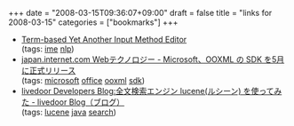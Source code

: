 +++
date = "2008-03-15T09:36:07+09:00"
draft = false
title = "links for 2008-03-15"
categories = ["bookmarks"]
+++

<ul class="delicious">
	<li>
		<div class="delicious-link"><a href="http://cl.naist.jp/~mamoru-k/chaime/">Term-based Yet Another Input Method Editor</a></div>
		<div class="delicious-tags">(tags: <a href="http://del.icio.us/nobu666/ime">ime</a> <a href="http://del.icio.us/nobu666/nlp">nlp</a>)</div>
	</li>
	<li>
		<div class="delicious-link"><a href="http://japan.internet.com/webtech/20080314/12.html?rss">japan.internet.com Webテクノロジー - Microsoft、OOXML の SDK を5月に正式リリース</a></div>
		<div class="delicious-tags">(tags: <a href="http://del.icio.us/nobu666/microsoft">microsoft</a> <a href="http://del.icio.us/nobu666/office">office</a> <a href="http://del.icio.us/nobu666/ooxml">ooxml</a> <a href="http://del.icio.us/nobu666/sdk">sdk</a>)</div>
	</li>
	<li>
		<div class="delicious-link"><a href="http://blog.livedoor.jp/techblog/archives/64893642.html">livedoor Developers Blog:全文検索エンジン lucene(ルシーン) を使ってみた - livedoor Blog（ブログ）</a></div>
		<div class="delicious-tags">(tags: <a href="http://del.icio.us/nobu666/lucene">lucene</a> <a href="http://del.icio.us/nobu666/java">java</a> <a href="http://del.icio.us/nobu666/search">search</a>)</div>
	</li>
</ul>
